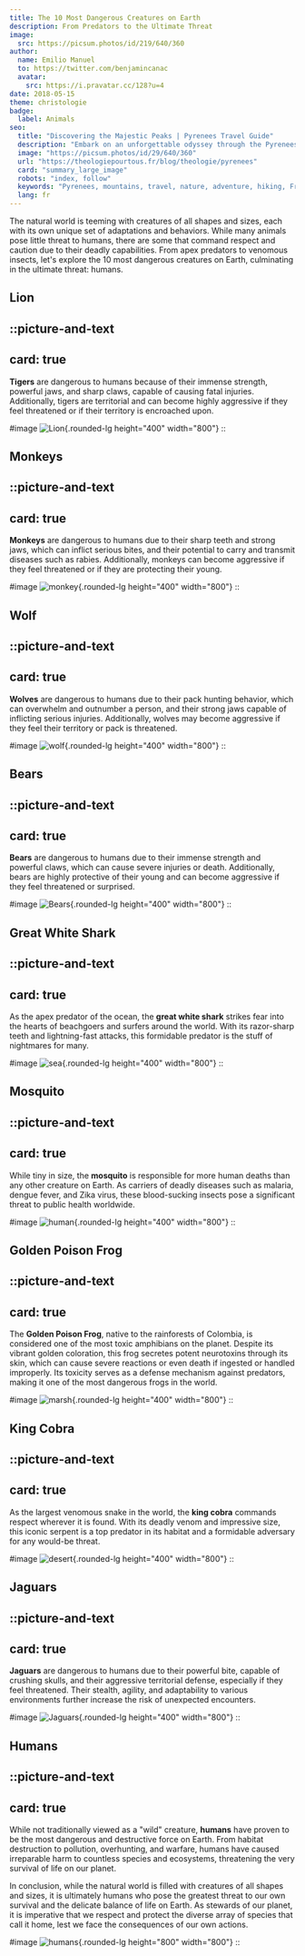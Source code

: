 ```yaml
---
title: The 10 Most Dangerous Creatures on Earth
description: From Predators to the Ultimate Threat
image:
  src: https://picsum.photos/id/219/640/360
author:
  name: Emilio Manuel
  to: https://twitter.com/benjamincanac
  avatar:
    src: https://i.pravatar.cc/128?u=4
date: 2018-05-15
theme: christologie
badge:
  label: Animals
seo:
  title: "Discovering the Majestic Peaks | Pyrenees Travel Guide"
  description: "Embark on an unforgettable odyssey through the Pyrenees: majestic peaks, pristine valleys, and rich culture."
  image: "https://picsum.photos/id/29/640/360"
  url: "https://theologiepourtous.fr/blog/theologie/pyrenees"
  card: "summary_large_image"
  robots: "index, follow"
  keywords: "Pyrenees, mountains, travel, nature, adventure, hiking, France, Spain, culture, history, biodiversity"
  lang: fr
---
```


The natural world is teeming with creatures of all shapes and sizes, each with its own unique set of adaptations and behaviors. While many animals pose little threat to humans, there are some that command respect and caution due to their deadly capabilities. From apex predators to venomous insects, let's explore the 10 most dangerous creatures on Earth, culminating in the ultimate threat: humans.

## Lion

::picture-and-text
---
card: true
---
**Tigers** are dangerous to humans because of their immense strength, powerful jaws, and sharp claws, capable of causing fatal injuries. Additionally, tigers are territorial and can become highly aggressive if they feel threatened or if their territory is encroached upon.

#image
![Lion](https://picsum.photos/id/1074/800/400){.rounded-lg height="400" width="800"}
::

## Monkeys

::picture-and-text
---
card: true
---
**Monkeys** are dangerous to humans due to their sharp teeth and strong jaws, which can inflict serious bites, and their potential to carry and transmit diseases such as rabies. Additionally, monkeys can become aggressive if they feel threatened or if they are protecting their young.

#image
![monkey](https://picsum.photos/id/783/800/400){.rounded-lg height="400" width="800"}
::

## Wolf

::picture-and-text
---
card: true
---
**Wolves** are dangerous to humans due to their pack hunting behavior, which can overwhelm and outnumber a person, and their strong jaws capable of inflicting serious injuries. Additionally, wolves may become aggressive if they feel their territory or pack is threatened.

#image
![wolf](https://picsum.photos/id/582/800/400){.rounded-lg height="400" width="800"}
::

## Bears

::picture-and-text
---
card: true
---
**Bears** are dangerous to humans due to their immense strength and powerful claws, which can cause severe injuries or death. Additionally, bears are highly protective of their young and can become aggressive if they feel threatened or surprised.

#image
![Bears](https://picsum.photos/id/1020/800/400){.rounded-lg height="400" width="800"}
::

## Great White Shark

::picture-and-text
---
card: true
---
As the apex predator of the ocean, the **great white shark** strikes fear into the hearts of beachgoers and surfers around the world. With its razor-sharp teeth and lightning-fast attacks, this formidable predator is the stuff of nightmares for many.

#image
![sea](https://picsum.photos/id/124/800/400){.rounded-lg height="400" width="800"}
::

## Mosquito

::picture-and-text
---
card: true
---
While tiny in size, the **mosquito** is responsible for more human deaths than any other creature on Earth. As carriers of deadly diseases such as malaria, dengue fever, and Zika virus, these blood-sucking insects pose a significant threat to public health worldwide.

#image
![human](https://picsum.photos/id/996/800/400){.rounded-lg height="400" width="800"}
::

## Golden Poison Frog

::picture-and-text
---
card: true
---
The **Golden Poison Frog**, native to the rainforests of Colombia, is considered one of the most toxic amphibians on the planet. Despite its vibrant golden coloration, this frog secretes potent neurotoxins through its skin, which can cause severe reactions or even death if ingested or handled improperly. Its toxicity serves as a defense mechanism against predators, making it one of the most dangerous frogs in the world.

#image
![marsh](https://picsum.photos/id/128/800/400){.rounded-lg height="400" width="800"}
::

## King Cobra

::picture-and-text
---
card: true
---
As the largest venomous snake in the world, the **king cobra** commands respect wherever it is found. With its deadly venom and impressive size, this iconic serpent is a top predator in its habitat and a formidable adversary for any would-be threat.

#image
![desert](https://picsum.photos/id/196/800/400){.rounded-lg height="400" width="800"}
::

## Jaguars

::picture-and-text
---
card: true
---
**Jaguars** are dangerous to humans due to their powerful bite, capable of crushing skulls, and their aggressive territorial defense, especially if they feel threatened. Their stealth, agility, and adaptability to various environments further increase the risk of unexpected encounters.

#image
![Jaguars](https://picsum.photos/id/219/800/400){.rounded-lg height="400" width="800"}
::

## Humans

::picture-and-text
---
card: true
---
While not traditionally viewed as a "wild" creature, **humans** have proven to be the most dangerous and destructive force on Earth. From habitat destruction to pollution, overhunting, and warfare, humans have caused irreparable harm to countless species and ecosystems, threatening the very survival of life on our planet.

In conclusion, while the natural world is filled with creatures of all shapes and sizes, it is ultimately humans who pose the greatest threat to our own survival and the delicate balance of life on Earth. As stewards of our planet, it is imperative that we respect and protect the diverse array of species that call it home, lest we face the consequences of our own actions.

#image
![humans](https://picsum.photos/id/978/800/800){.rounded-lg height="800" width="800"}
::
